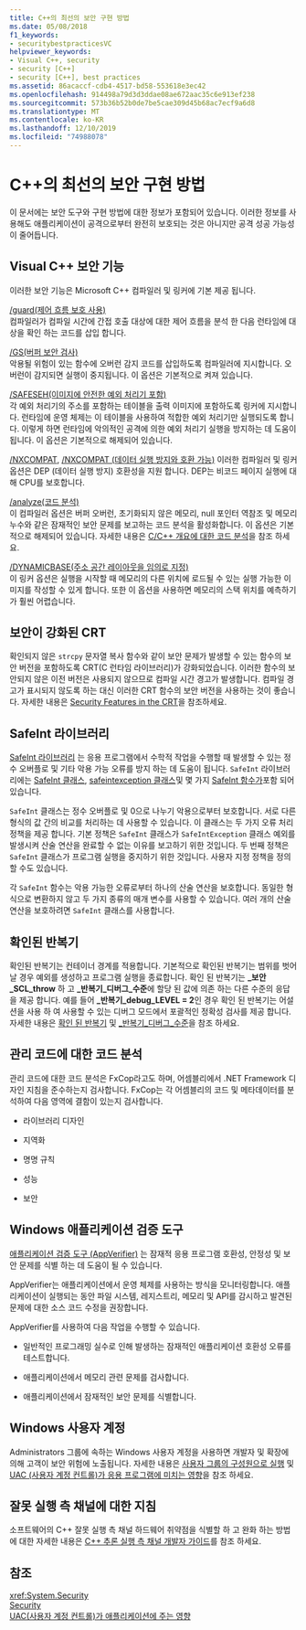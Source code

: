 ```yaml
---
title: C++의 최선의 보안 구현 방법
ms.date: 05/08/2018
f1_keywords:
- securitybestpracticesVC
helpviewer_keywords:
- Visual C++, security
- security [C++]
- security [C++], best practices
ms.assetid: 86acaccf-cdb4-4517-bd58-553618e3ec42
ms.openlocfilehash: 914498a79d3d3ddae08ae672aac35c6e913ef238
ms.sourcegitcommit: 573b36b52b0de7be5cae309d45b68ac7ecf9a6d8
ms.translationtype: MT
ms.contentlocale: ko-KR
ms.lasthandoff: 12/10/2019
ms.locfileid: "74988078"
---
```

# <a name="security-best-practices-for-c"></a>C++의 최선의 보안 구현 방법

이 문서에는 보안 도구와 구현 방법에 대한 정보가 포함되어 있습니다. 이러한 정보를 사용해도 애플리케이션이 공격으로부터 완전히 보호되는 것은 아니지만 공격 성공 가능성이 줄어듭니다.

## <a name="visual-c-security-features"></a>Visual C++ 보안 기능

이러한 보안 기능은 Microsoft C++ 컴파일러 및 링커에 기본 제공 됩니다.

[/guard(제어 흐름 보호 사용)](../build/reference/guard-enable-control-flow-guard.md)<br/>
컴파일러가 컴파일 시간에 간접 호출 대상에 대한 제어 흐름을 분석 한 다음 런타임에 대상을 확인 하는 코드를 삽입 합니다.

[/GS(버퍼 보안 검사)](../build/reference/gs-buffer-security-check.md)<br/>
악용될 위험이 있는 함수에 오버런 감지 코드를 삽입하도록 컴파일러에 지시합니다. 오버런이 감지되면 실행이 중지됩니다. 이 옵션은 기본적으로 켜져 있습니다.

[/SAFESEH(이미지에 안전한 예외 처리기 포함)](../build/reference/safeseh-image-has-safe-exception-handlers.md)<br/>
각 예외 처리기의 주소를 포함하는 테이블을 출력 이미지에 포함하도록 링커에 지시합니다. 런타임에 운영 체제는 이 테이블을 사용하여 적합한 예외 처리기만 실행되도록 합니다. 이렇게 하면 런타임에 악의적인 공격에 의한 예외 처리기 실행을 방지하는 데 도움이 됩니다. 이 옵션은 기본적으로 해제되어 있습니다.

[/NXCOMPAT](../build/reference/nxcompat.md), [/NXCOMPAT (데이터 실행 방지와 호환 가능)](../build/reference/nxcompat-compatible-with-data-execution-prevention.md) 이러한 컴파일러 및 링커 옵션은 DEP (데이터 실행 방지) 호환성을 지원 합니다. DEP는 비코드 페이지 실행에 대해 CPU를 보호합니다.

[/analyze(코드 분석)](../build/reference/analyze-code-analysis.md)<br/>
이 컴파일러 옵션은 버퍼 오버런, 초기화되지 않은 메모리, null 포인터 역참조 및 메모리 누수와 같은 잠재적인 보안 문제를 보고하는 코드 분석을 활성화합니다. 이 옵션은 기본적으로 해제되어 있습니다. 자세한 내용은 [C/C++ 개요에 대한 코드 분석](/visualstudio/code-quality/code-analysis-for-c-cpp-overview)을 참조 하세요.

[/DYNAMICBASE(주소 공간 레이아웃을 임의로 지정)](../build/reference/dynamicbase-use-address-space-layout-randomization.md)<br/>
이 링커 옵션은 실행을 시작할 때 메모리의 다른 위치에 로드될 수 있는 실행 가능한 이미지를 작성할 수 있게 합니다. 또한 이 옵션을 사용하면 메모리의 스택 위치를 예측하기가 훨씬 어렵습니다.

## <a name="security-enhanced-crt"></a>보안이 강화된 CRT

확인되지 않은 `strcpy` 문자열 복사 함수와 같이 보안 문제가 발생할 수 있는 함수의 보안 버전을 포함하도록 CRT(C 런타임 라이브러리)가 강화되었습니다. 이러한 함수의 보안되지 않은 이전 버전은 사용되지 않으므로 컴파일 시간 경고가 발생합니다. 컴파일 경고가 표시되지 않도록 하는 대신 이러한 CRT 함수의 보안 버전을 사용하는 것이 좋습니다. 자세한 내용은 [Security Features in the CRT](../c-runtime-library/security-features-in-the-crt.md)을 참조하세요.

## <a name="safeint-library"></a>SafeInt 라이브러리

[SafeInt 라이브러리](../safeint/safeint-library.md) 는 응용 프로그램에서 수학적 작업을 수행할 때 발생할 수 있는 정수 오버플로 및 기타 악용 가능 오류를 방지 하는 데 도움이 됩니다. `SafeInt` 라이브러리에는 [SafeInt 클래스](../safeint/safeint-class.md), [safeintexception 클래스](../safeint/safeintexception-class.md)및 몇 가지 [SafeInt 함수가](../safeint/safeint-functions.md)포함 되어 있습니다.

`SafeInt` 클래스는 정수 오버플로 및 0으로 나누기 악용으로부터 보호합니다. 서로 다른 형식의 값 간의 비교를 처리하는 데 사용할 수 있습니다. 이 클래스는 두 가지 오류 처리 정책을 제공 합니다. 기본 정책은 `SafeInt` 클래스가 `SafeIntException` 클래스 예외를 발생시켜 산술 연산을 완료할 수 없는 이유를 보고하기 위한 것입니다. 두 번째 정책은 `SafeInt` 클래스가 프로그램 실행을 중지하기 위한 것입니다. 사용자 지정 정책을 정의할 수도 있습니다.

각 `SafeInt` 함수는 악용 가능한 오류로부터 하나의 산술 연산을 보호합니다. 동일한 형식으로 변환하지 않고 두 가지 종류의 매개 변수를 사용할 수 있습니다. 여러 개의 산술 연산을 보호하려면 `SafeInt` 클래스를 사용합니다.

## <a name="checked-iterators"></a>확인된 반복기

확인된 반복기는 컨테이너 경계를 적용합니다. 기본적으로 확인된 반복기는 범위를 벗어날 경우 예외를 생성하고 프로그램 실행을 종료합니다. 확인 된 반복기는 **\_보안\_SCL\_throw** 하 고 **\_반복기\_디버그\_수준**에 할당 된 값에 의존 하는 다른 수준의 응답을 제공 합니다. 예를 들어 **\_반복기\_debug\_LEVEL = 2**인 경우 확인 된 반복기는 어설션을 사용 하 여 사용할 수 있는 디버그 모드에서 포괄적인 정확성 검사를 제공 합니다. 자세한 내용은 [확인 된 반복기](../standard-library/checked-iterators.md) 및 [\_반복기\_디버그\_수준](../standard-library/iterator-debug-level.md)을 참조 하세요.

## <a name="code-analysis-for-managed-code"></a>관리 코드에 대한 코드 분석

관리 코드에 대한 코드 분석은 FxCop라고도 하며, 어셈블리에서 .NET Framework 디자인 지침을 준수하는지 검사합니다. FxCop는 각 어셈블리의 코드 및 메타데이터를 분석하여 다음 영역에 결함이 있는지 검사합니다.

- 라이브러리 디자인

- 지역화

- 명명 규칙

- 성능

- 보안

## <a name="windows-application-verifier"></a>Windows 애플리케이션 검증 도구

[애플리케이션 검증 도구 (AppVerifier)](/windows-hardware/drivers/debugger/enable-application-verifier) 는 잠재적 응용 프로그램 호환성, 안정성 및 보안 문제를 식별 하는 데 도움이 될 수 있습니다.

AppVerifier는 애플리케이션에서 운영 체제를 사용하는 방식을 모니터링합니다. 애플리케이션이 실행되는 동안 파일 시스템, 레지스트리, 메모리 및 API를 감시하고 발견된 문제에 대한 소스 코드 수정을 권장합니다.

AppVerifier를 사용하여 다음 작업을 수행할 수 있습니다.

- 일반적인 프로그래밍 실수로 인해 발생하는 잠재적인 애플리케이션 호환성 오류를 테스트합니다.

- 애플리케이션에서 메모리 관련 문제를 검사합니다.

- 애플리케이션에서 잠재적인 보안 문제를 식별합니다.

## <a name="windows-user-accounts"></a>Windows 사용자 계정

Administrators 그룹에 속하는 Windows 사용자 계정을 사용하면 개발자 및 확장에 의해 고객이 보안 위험에 노출됩니다. 자세한 내용은 [사용자 그룹의 구성원으로 실행](running-as-a-member-of-the-users-group.md) 및 [UAC (사용자 계정 컨트롤)가 응용 프로그램에 미치는 영향](how-user-account-control-uac-affects-your-application.md)을 참조 하세요.

## <a name="guidance-for-speculative-execution-side-channels"></a>잘못 실행 측 채널에 대한 지침

소프트웨어의 C++ 잘못 실행 측 채널 하드웨어 취약점을 식별할 하 고 완화 하는 방법에 대한 자세한 내용은 [ C++ 추론 실행 측 채널 개발자 가이드](developer-guidance-speculative-execution.md)를 참조 하세요.

## <a name="see-also"></a>참조

<xref:System.Security> <br/>
[Security](/dotnet/standard/security/index)<br/>
[UAC(사용자 계정 컨트롤)가 애플리케이션에 주는 영향](how-user-account-control-uac-affects-your-application.md)
